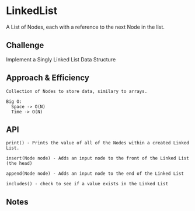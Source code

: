 # LinkedList

A List of Nodes, each with a reference to the next Node in the list.

## Challenge

Implement a Singly Linked List Data Structure

## Approach & Efficiency

    Collection of Nodes to store data, similary to arrays.

    Big O:
      Space -> O(N)
      Time -> O(N)

## API

    print() - Prints the value of all of the Nodes within a created Linked List.
    
    insert(Node node) - Adds an input node to the front of the Linked List (the head)
    
    append(Node node) - Adds an input node to the end of the Linked List

    includes() - check to see if a value exists in the Linked List

## Notes